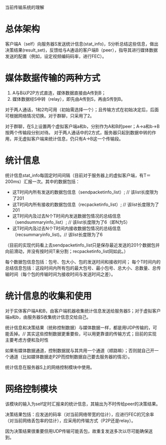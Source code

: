 当前传输系统的理解

# 总体架构

客户端A（self）向服务器S发送统计信息(stat_info)，S分析总结这些信息，做出决策结果(result_set)，反馈给与A通话的客户端B（peer），指导其进行媒体数据发送的配置（例如，设定视频编码码率，进行FEC）。

# 媒体数据传输的两种方式

1. A与B以P2P方式直连，媒体数据直接由A传到B；
2. 媒体数据经S中转（relay），即先由A传到S，再由S传到B。

对于两人通话，1和2均可用（初始需选择一个）；且传输方式在初始决定后，后面可根据网络情况切换。对于群聊，只采用了2。

对于群聊，在S上设置两个虚拟客户端a和b，分别作为A和B的peer；A->a和b->B按两个传输段分别对待。
对于两人通话中的2方式，服务器只起到数据中转的作用，并无虚拟客户端来统计信息，仍只有A->B这一个传输段。

# 统计信息

统计信息stat_info每固定时间间隔（目前对于服务器上的虚拟客户端，有T＝200ms）汇报一次。其中的数据包括：

- 这T时间内所有发送的数据包信息（sendpacketinfo_list）; // 该list长度限为了201
- 这T时间内所有接收的数据包信息（recpacketinfo_list）; // 该list长度限为了201
- 这T时间内及过去N个T时间内发送数据包情况的总结信息（sendsummaryinfo_list）; // 该list长度限为了6（即N为5）
- 这T时间内及过去N个T时间内接收数据包情况的总结信息（recsummaryinfo_list)。// 该list长度限为了6

（目前的实现代码看上去sendpacketinfo_list只是保存最近发送的201个数据包并向前滑动，并没有按时间T来分割；recpacketinfo_list同如此。）

每个数据包信息包括：包号、包大小、包的发送时间和接收时间；
每个T时间内的总结信息包括：这段时间内所有包的最大包号、最小包号、总大小、总数量、总传输时间（每个包的传输时间为接收时间与发送时间之差）。

# 统计信息的收集和使用

对于实体客户端A和B，由客户端机器收集统计信息发送给服务器S；对于虚拟客户端a和b，由服务器S收集统计信息交给自己。

统计信息和决策结果（统称控制数据）与媒体数据一样，都是用UDP传输的，可能丢掉。// 其实这些控制数据更重要些，可以用更靠谱的传输方式；目前的实现主要考虑方便和及时性

如果有媒体数据通道，控制数据就与其共用一个通道（顺路嘛）；否则就自己开一个通道（比如媒体数据走P2P而控制数据自己要去服务器的情况）。

统计信息在服务器S上的网络控制模块中使用。

# 网络控制模块

该模块的输入为self定时汇报来的统计信息，其输出为不时传给peer的决策结果。

决策结果包括：应发送的码率（对当前网络带宽的估计），应进行FEC的冗余率（对当前网络丢包率的估计），应采用的传输方式（P2P还是relay）。

因为决策结果很重要但用UDP传输可能丢包，故重复发送多次以尽可能确保送到。